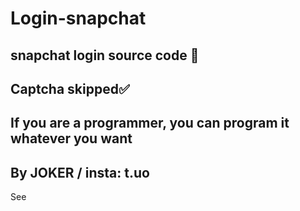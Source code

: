 # Login-snapchat
snapchat login source code 👻
-
Captcha skipped✅
-
If you are a programmer, you can program it whatever you want
-
By JOKER / insta: t.uo
-
See
